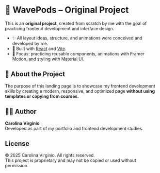 # 🚀 WavePods – Original Project

This is an **original project**, created from scratch by me with the goal of practicing frontend development and interface design.

- ✨ All layout ideas, structure, and animations were conceived and developed by me.
- 🧩 Built with [React](https://react.dev/) and [Vite](https://vitejs.dev/).
- 🎨 Focus: practicing reusable components, animations with Framer Motion, and styling with Material UI.

## 📁 About the Project

The purpose of this landing page is to showcase my frontend development skills by creating a modern, responsive, and optimized page **without using templates or copying from courses.**

## 🧑‍💻 Author

**Carolina Virginio**  
Developed as part of my portfolio and frontend development studies.

## License

© 2025 Carolina Virginio. All rights reserved.  
This project is proprietary and may not be copied or used without permission.
